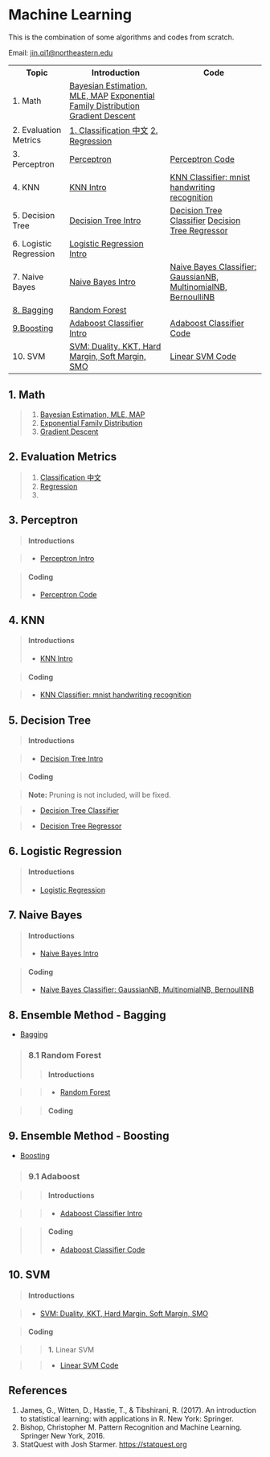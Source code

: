 # Machine Learning

This is the combination of some algorithms and codes from scratch.

Email: <jin.qi1@northeastern.edu>


<table>
  <tr>
    <th>Topic</th>
    <th>Introduction</th>
    <th>Code</th>
  </tr>
  <tr>
    <td>1. Math</td>
    <td><a href="https://github.com/uttgeorge/Machine-Learning-Models/blob/master/Math/Bayesian%20Estimation%2C%20MLE%2C%20MAP.md"> Bayesian Estimation, MLE, MAP</a>
    <a href="https://github.com/uttgeorge/Machine-Learning-Models/blob/master/Math/Exponential%20Family%20Distribution.md"> Exponential Family Distribution</a>
    <a href="https://github.com/uttgeorge/Machine-Learning-Models/blob/master/Math/Gradient%20Descent.md">Gradient Descent</a></td>
    <td></td>
  </tr>
  <tr>
    <td>2.  Evaluation Metrics</td>
    <td><a href="https://github.com/uttgeorge/Machine-Learning-Models/blob/master/Evaluation%20Metrics/Evaluation%20Metrics%20-%20Classification.md">1. Classification 中文</a>
    <a></a>
    <a href="https://github.com/uttgeorge/Machine-Learning-Models/blob/master/Evaluation%20Metrics/Evaluation%20Metrics%20-%20Regression.md">2. Regression</a>
    </td>
    <td></td>
  </tr>
 <tr>
    <td>3. Perceptron</td>
    <td><a href="https://github.com/uttgeorge/Machine-Learning-Models/blob/master/Perceptron/Perceptron.md">Perceptron</a></td>
    <td><a href="https://github.com/uttgeorge/Machine-Learning-Models/blob/master/Perceptron/Perceptron.ipynb">Perceptron Code</a></td>
  </tr>
  <tr>
    <td>4. KNN</td>
    <td><a href="https://github.com/uttgeorge/Machine-Learning-Models/blob/master/KNN/KNN.md">KNN Intro</a></td>
    <td><a href="https://github.com/uttgeorge/Machine-Learning-Models/blob/master/KNN/KNN%20Classifier.ipynb">KNN Classifier: mnist handwriting recognition</a></td>
  </tr>
  <tr>
    <td>5. Decision Tree</td>
    <td><a href="https://github.com/uttgeorge/Machine-Learning-Models/blob/master/Decision%20Tree/Decision%20Tree.md">Decision Tree Intro</a></td>
    <td><a href="https://github.com/uttgeorge/Machine-Learning-Models/blob/master/Decision%20Tree/Decision%20Tree%20Classifier.ipynb">Decision Tree Classifier</a>
    <a href="https://github.com/uttgeorge/Machine-Learning-Models/blob/master/Decision%20Tree/Decision%20Tree%20Regressor.ipynb">Decision Tree Regressor</a></td>
  </tr>
  <tr>
    <td>6. Logistic Regression</td>
    <td><a href="https://github.com/uttgeorge/Machine-Learning-Models/blob/master/Logistic%20Regression/Logistic%20Regression.md">Logistic Regression Intro</a></td>
    <td></td>
  </tr>
  <tr>
    <td>7. Naive Bayes</td>
    <td><a href="https://github.com/uttgeorge/Machine-Learning-Models/blob/master/Naive%20Bayes/Naive%20Bayes.md">Naive Bayes Intro</a></td>
    <td><a href="https://github.com/uttgeorge/Machine-Learning-Models/blob/master/Naive%20Bayes/naive_bayes.ipynb">Naive Bayes Classifier: GaussianNB, MultinomialNB, BernoulliNB</a></td>
  </tr>
  <tr>
    <td><a href="https://github.com/uttgeorge/Machine-Learning-Models/blob/master/Bagging%20Algorithms/Ensemble%20Method%20-%20Bagging.md">8. Bagging</a></td>
    <td><a href="https://github.com/uttgeorge/Machine-Learning-Models/blob/master/Bagging%20Algorithms/Random%20Forest/Random%20Forest.md">Random Forest</a></td>
    <td></td>
  </tr>
  <tr>
    <td><a href="https://github.com/uttgeorge/Machine-Learning-Models/blob/master/Boosting%20Algorithms/Boosting.md">9.Boosting</a></td>
    <td><a href="https://github.com/uttgeorge/Machine-Learning-Models/blob/master/Boosting%20Algorithms/Adaboost/Adaboost%20-%20Classification.md">Adaboost Classifier Intro</a></td>
    <td><a href="https://github.com/uttgeorge/Machine-Learning-Models/blob/master/Boosting%20Algorithms/Adaboost/Adaboost_Classifier.ipynb">Adaboost Classifier Code</a></td>
  </tr>
  <tr>
    <td>10. SVM</td>
    <td><a href="https://github.com/uttgeorge/Machine-Learning-Models/blob/master/SVM/SVM.md">SVM: Duality, KKT, Hard Margin, Soft Margin, SMO</a></td>
    <td><a href="https://github.com/uttgeorge/Machine-Learning-Models/blob/master/SVM/LinearSVM.ipynb">Linear SVM Code</a></td>
  </tr>
</table>

## 1. Math
>1. [Bayesian Estimation, MLE, MAP](https://github.com/uttgeorge/Machine-Learning-Models/blob/master/Math/Bayesian%20Estimation%2C%20MLE%2C%20MAP.md)
>2. [Exponential Family Distribution](https://github.com/uttgeorge/Machine-Learning-Models/blob/master/Math/Exponential%20Family%20Distribution.md)
>3. [Gradient Descent](https://github.com/uttgeorge/Machine-Learning-Models/blob/master/Math/Gradient%20Descent.md)

## 2. Evaluation Metrics
>1. [Classification 中文](https://github.com/uttgeorge/Machine-Learning-Models/blob/master/Evaluation%20Metrics/Evaluation%20Metrics%20-%20Classification.md)
>2. [Regression](https://github.com/uttgeorge/Machine-Learning-Models/blob/master/Evaluation%20Metrics/Evaluation%20Metrics%20-%20Regression.md)
>3. 


## 3. Perceptron
>#### Introductions

>* [Perceptron Intro](https://github.com/uttgeorge/Machine-Learning-Models/blob/master/Perceptron/Perceptron.md)

>#### Coding
>* [Perceptron Code](https://github.com/uttgeorge/Machine-Learning-Models/blob/master/Perceptron/Perceptron.ipynb)



## 4. KNN
>#### Introductions
>* [KNN Intro](https://github.com/uttgeorge/Machine-Learning-Models/blob/master/KNN/KNN.md)

>#### Coding

>* [KNN Classifier: mnist handwriting recognition](https://github.com/uttgeorge/Machine-Learning-Models/blob/master/KNN/KNN%20Classifier.ipynb)


## 5. Decision Tree

>#### Introductions

>* [Decision Tree Intro](https://github.com/uttgeorge/Machine-Learning-Models/blob/master/Decision%20Tree/Decision%20Tree.md)

>#### Coding

>**Note:** Pruning is not included, will be fixed.

>* [Decision Tree Classifier](https://github.com/uttgeorge/Machine-Learning-Models/blob/master/Decision%20Tree/Decision%20Tree%20Classifier.ipynb)

>* [Decision Tree Regressor](https://github.com/uttgeorge/Machine-Learning-Models/blob/master/Decision%20Tree/Decision%20Tree%20Regressor.ipynb)

## 6. Logistic Regression

>#### Introductions
>* [Logistic Regression](https://github.com/uttgeorge/Machine-Learning-Models/blob/master/Logistic%20Regression/Logistic%20Regression.md)


## 7. Naive Bayes

>#### Introductions
>* [Naive Bayes Intro](https://github.com/uttgeorge/Machine-Learning-Models/blob/master/Naive%20Bayes/Naive%20Bayes.md)

>#### Coding
>* [Naive Bayes Classifier: GaussianNB, MultinomialNB, BernoulliNB](https://github.com/uttgeorge/Machine-Learning-Models/blob/master/Naive%20Bayes/naive_bayes.ipynb)

## 8. Ensemble Method - Bagging
* [Bagging](https://github.com/uttgeorge/Machine-Learning-Models/blob/master/Bagging%20Algorithms/Ensemble%20Method%20-%20Bagging.md)

>### 8.1 Random Forest
>>#### Introductions

>>* [Random Forest](https://github.com/uttgeorge/Machine-Learning-Models/blob/master/Bagging%20Algorithms/Random%20Forest/Random%20Forest.md)

>>#### Coding

## 9. Ensemble Method - Boosting

* [Boosting](https://github.com/uttgeorge/Machine-Learning-Models/blob/master/Boosting%20Algorithms/Boosting.md)

>### 9.1 Adaboost

>>#### Introductions

>>* [Adaboost Classifier Intro](https://github.com/uttgeorge/Machine-Learning-Models/blob/master/Boosting%20Algorithms/Adaboost/Adaboost%20-%20Classification.md)

>>#### Coding
>>
>>* [Adaboost Classifier Code](https://github.com/uttgeorge/Machine-Learning-Models/blob/master/Boosting%20Algorithms/Adaboost/Adaboost_Classifier.ipynb)


## 10. SVM
>#### Introductions

>* [SVM: Duality, KKT, Hard Margin, Soft Margin, SMO](https://github.com/uttgeorge/Machine-Learning-Models/blob/master/SVM/SVM.md)

>#### Coding

>>**1.** Linear SVM

>>* [Linear SVM Code](https://github.com/uttgeorge/Machine-Learning-Models/blob/master/SVM/LinearSVM.ipynb)

## References

1. James, G., Witten, D., Hastie, T., & Tibshirani, R. (2017). An introduction to statistical learning: with applications in R. New York: Springer.
2. Bishop, Christopher M. Pattern Recognition and Machine Learning. Springer New York, 2016.
3. StatQuest with Josh Starmer. https://statquest.org

